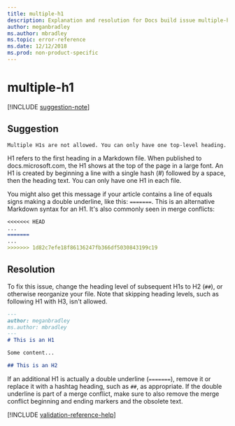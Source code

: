 ```yaml
---
title: multiple-h1
description: Explanation and resolution for Docs build issue multiple-h1.
author: meganbradley
ms.author: mbradley
ms.topic: error-reference
ms.date: 12/12/2018
ms.prod: non-product-specific
---
```

# multiple-h1

[!INCLUDE [suggestion-note](includes/suggestion-note.md)]

## Suggestion

`Multiple H1s are not allowed. You can only have one top-level heading.`

H1 refers to the first heading in a Markdown file. When published to docs.microsoft.com, the H1 shows at the top of the page in a large font. An H1 is created by beginning a line with a single hash (#) followed by a space, then the heading text. You can only have one H1 in each file.

You might also get this message if your article contains a line of equals signs making a double underline, like this: `=======`. This is an alternative Markdown syntax for an H1. It's also commonly seen in merge conflicts:

```markdown
<<<<<<< HEAD
...
=======
...
>>>>>>> 1d82c7efe18f86136247fb366df5030843199c19
```

## Resolution

To fix this issue, change the heading level of subsequent H1s to H2 (`##`), or otherwise reorganize your file. Note that skipping heading levels, such as following H1 with H3, isn't allowed.

```markdown
---
author: meganbradley
ms.author: mbradley
---
# This is an H1

Some content...

## This is an H2
```

If an additional H1 is actually a double underline (`=======`), remove it or replace it with a hashtag heading, such as `##`, as appropriate. If the double underline is part of a merge conflict, make sure to also remove the merge conflict beginning and ending markers and the obsolete text.

<!--make sure to add this file to your includes folder and verify the path-->
[!INCLUDE [validation-reference-help](includes/validation-reference-help.md)]
